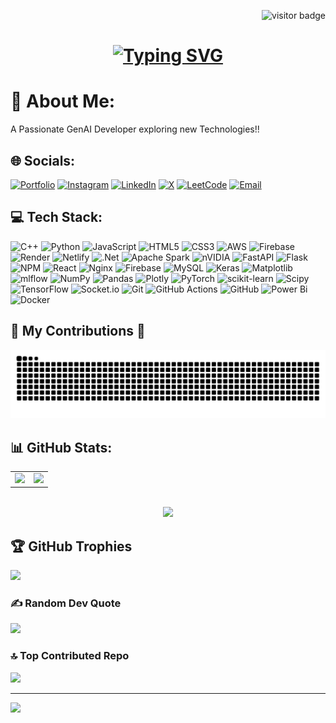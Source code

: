 <!-- Visitor Counter (Top Right Corner) -->
<p align="right">
  <img src="https://komarev.com/ghpvc/?username=adarshukla3005&label=Visitors&color=0e75b6&style=flat" alt="visitor badge"/>
</p>

<!-- Header Section -->
<h1 align="center">
  <a href="https://git.io/typing-svg">
    <img src="https://readme-typing-svg.herokuapp.com?font=Righteous&size=35&center=true&vCenter=true&width=500&height=70&duration=4000&lines=Hi+There!+👋;+I'm+Adarsh+Shukla!;+GenAI+Enthusiast+and+Engineer" alt="Typing SVG" />
  </a>
</h1>

# 💫 About Me:
A Passionate GenAI Developer exploring new Technologies!!


## 🌐 Socials:
[![Portfolio](https://img.shields.io/badge/Portfolio-%23000000.svg?logo=About.me&logoColor=white)](https://adarshukla.netlify.app/)
[![Instagram](https://img.shields.io/badge/Instagram-%23E4405F.svg?logo=instagram&logoColor=white)](https://instagram.com/adarsh_shukla30)
[![LinkedIn](https://img.shields.io/badge/LinkedIn-%230077B5.svg?logo=linkedin&logoColor=white)](https://linkedin.com/in/adarsh-shukla30)
[![X](https://img.shields.io/badge/X-%23000000.svg?logo=x&logoColor=white)](https://x.com/AdarshSh30)
[![LeetCode](https://img.shields.io/badge/Leetcode-000100?logo=Leetcode&logoColor=random)](https://leetcode.com/u/godzilla30/)
[![Email](https://img.shields.io/badge/Email-D14836?logo=gmail&logoColor=white)](mailto:adarshukla3005@gmail.com)

## 💻 Tech Stack:
![C++](https://img.shields.io/badge/c++-%2300599C.svg?style=plastic&logo=c%2B%2B&logoColor=white) ![Python](https://img.shields.io/badge/python-3670A0?style=plastic&logo=python&logoColor=ffdd54) ![JavaScript](https://img.shields.io/badge/javascript-%23323330.svg?style=plastic&logo=javascript&logoColor=%23F7DF1E) ![HTML5](https://img.shields.io/badge/html5-%23E34F26.svg?style=plastic&logo=html5&logoColor=white) ![CSS3](https://img.shields.io/badge/css3-%231572B6.svg?style=plastic&logo=css3&logoColor=white) ![AWS](https://img.shields.io/badge/AWS-%23FF9900.svg?style=plastic&logo=amazon-aws&logoColor=white) ![Firebase](https://img.shields.io/badge/firebase-%23039BE5.svg?style=plastic&logo=firebase) ![Render](https://img.shields.io/badge/Render-%46E3B7.svg?style=plastic&logo=render&logoColor=white) ![Netlify](https://img.shields.io/badge/netlify-%23000000.svg?style=plastic&logo=netlify&logoColor=#00C7B7) ![.Net](https://img.shields.io/badge/.NET-5C2D91?style=plastic&logo=.net&logoColor=white) ![Apache Spark](https://img.shields.io/badge/Apache%20Spark-FDEE21?style=plastic&logo=apachespark&logoColor=black) ![nVIDIA](https://img.shields.io/badge/cuda-000000.svg?style=plastic&logo=nVIDIA&logoColor=green) ![FastAPI](https://img.shields.io/badge/FastAPI-005571?style=plastic&logo=fastapi) ![Flask](https://img.shields.io/badge/flask-%23000.svg?style=plastic&logo=flask&logoColor=white) ![NPM](https://img.shields.io/badge/NPM-%23CB3837.svg?style=plastic&logo=npm&logoColor=white) ![React](https://img.shields.io/badge/react-%2320232a.svg?style=plastic&logo=react&logoColor=%2361DAFB) ![Nginx](https://img.shields.io/badge/nginx-%23009639.svg?style=plastic&logo=nginx&logoColor=white) ![Firebase](https://img.shields.io/badge/firebase-a08021?style=plastic&logo=firebase&logoColor=ffcd34) ![MySQL](https://img.shields.io/badge/mysql-4479A1.svg?style=plastic&logo=mysql&logoColor=white) ![Keras](https://img.shields.io/badge/Keras-%23D00000.svg?style=plastic&logo=Keras&logoColor=white) ![Matplotlib](https://img.shields.io/badge/Matplotlib-%23ffffff.svg?style=plastic&logo=Matplotlib&logoColor=black) ![mlflow](https://img.shields.io/badge/mlflow-%23d9ead3.svg?style=plastic&logo=numpy&logoColor=blue) ![NumPy](https://img.shields.io/badge/numpy-%23013243.svg?style=plastic&logo=numpy&logoColor=white) ![Pandas](https://img.shields.io/badge/pandas-%23150458.svg?style=plastic&logo=pandas&logoColor=white) ![Plotly](https://img.shields.io/badge/Plotly-%233F4F75.svg?style=plastic&logo=plotly&logoColor=white) ![PyTorch](https://img.shields.io/badge/PyTorch-%23EE4C2C.svg?style=plastic&logo=PyTorch&logoColor=white) ![scikit-learn](https://img.shields.io/badge/scikit--learn-%23F7931E.svg?style=plastic&logo=scikit-learn&logoColor=white) ![Scipy](https://img.shields.io/badge/SciPy-%230C55A5.svg?style=plastic&logo=scipy&logoColor=%white) ![TensorFlow](https://img.shields.io/badge/TensorFlow-%23FF6F00.svg?style=plastic&logo=TensorFlow&logoColor=white) ![Socket.io](https://img.shields.io/badge/Socket.io-black?style=plastic&logo=socket.io&badgeColor=010101) ![Git](https://img.shields.io/badge/git-%23F05033.svg?style=plastic&logo=git&logoColor=white) ![GitHub Actions](https://img.shields.io/badge/github%20actions-%232671E5.svg?style=plastic&logo=githubactions&logoColor=white) ![GitHub](https://img.shields.io/badge/github-%23121011.svg?style=plastic&logo=github&logoColor=white) ![Power Bi](https://img.shields.io/badge/power_bi-F2C811?style=plastic&logo=powerbi&logoColor=black) ![Docker](https://img.shields.io/badge/docker-%230db7ed.svg?style=plastic&logo=docker&logoColor=white) 


## 🐍 My Contributions 🐍</h2>
  <img alt="snake eating my contributions" src="https://raw.githubusercontent.com/adarshukla3005/adarshukla3005/output/github-contribution-grid-snake.svg" />


## 📊 GitHub Stats:
<div align="center">

  <!-- First row: two images side by side -->
  <table>
    <tr>
      <td>
        <img src="https://github-readme-stats.vercel.app/api?username=adarshukla3005&theme=gruvbox&hide_border=false&include_all_commits=true&count_private=false" width="420"/>
      </td>
      <td>
        <img src="https://nirzak-streak-stats.vercel.app/?user=adarshukla3005&theme=gruvbox&hide_border=false" width="460"/>
      </td>
    </tr>
  </table>

  <br/>

  <!-- Second row: single image -->
  <img src="https://github-readme-stats.vercel.app/api/top-langs/?username=adarshukla3005&theme=gruvbox&hide_border=false&include_all_commits=true&count_private=false&layout=compact" width="380"/>

</div>


## 🏆 GitHub Trophies
![](https://github-profile-trophy.vercel.app/?username=adarshukla3005&theme=radical&no-frame=false&no-bg=false&margin-w=4)

### ✍️ Random Dev Quote
![](https://quotes-github-readme.vercel.app/api?type=horizontal&theme=radical)

### 🔝 Top Contributed Repo
![](https://github-contributor-stats.vercel.app/api?username=adarshukla3005&limit=5&theme=dark&combine_all_yearly_contributions=true)

---
[![](https://visitcount.itsvg.in/api?id=adarshukla3005&icon=0&color=0)](https://visitcount.itsvg.in)

<!-- Proudly created with GPRM ( https://gprm.itsvg.in ) -->
